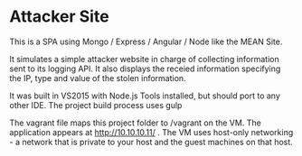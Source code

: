 ﻿# Attacker Site

This is a SPA using Mongo / Express / Angular / Node like the MEAN Site.

It simulates a simple attacker website in charge of collecting information sent to its logging API.
It also displays the receied information specifying the IP, type and value of the stolen information.

It was built in VS2015 with Node.js Tools installed, but should port to any other IDE.
The project build process uses gulp  

The vagrant file maps this project folder to /vagrant on the VM.
The application appears at http://10.10.10.11/ . The VM uses host-only networking - a network that is private to your host and the guest machines on that host.